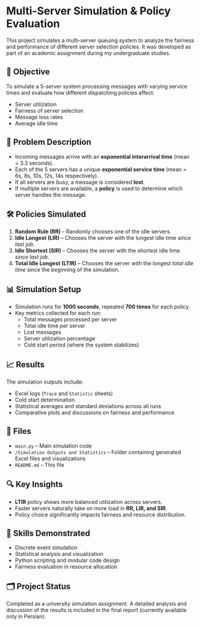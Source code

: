 # Multi-Server Simulation & Policy Evaluation

This project simulates a multi-server queuing system to analyze the fairness and performance of different server selection policies. It was developed as part of an academic assignment during my undergraduate studies.

## 📌 Objective

To simulate a 5-server system processing messages with varying service times and evaluate how different dispatching policies affect:

- Server utilization
- Fairness of server selection
- Message loss rates
- Average idle time

## 🧩 Problem Description

- Incoming messages arrive with an **exponential interarrival time** (mean = 3.3 seconds).
- Each of the 5 servers has a unique **exponential service time** (mean = 6s, 8s, 10s, 12s, 14s respectively).
- If all servers are busy, a message is considered **lost**.
- If multiple servers are available, a **policy** is used to determine which server handles the message.

## 🛠️ Policies Simulated

1. **Random Rule (RR)** – Randomly chooses one of the idle servers.
2. **Idle Longest (LIR)** – Chooses the server with the longest idle time *since last job*.
3. **Idle Shortest (SIR)** – Chooses the server with the shortest idle time *since last job*.
4. **Total Idle Longest (LTIR)** – Chooses the server with the longest *total idle time* since the beginning of the simulation.

## 📊 Simulation Setup

- Simulation runs for **1000 seconds**, repeated **700 times** for each policy.
- Key metrics collected for each run:
  - Total messages processed per server
  - Total idle time per server
  - Lost messages
  - Server utilization percentage
  - Cold start period (where the system stabilizes)

## 📈 Results

The simulation outputs include:
- Excel logs (`Trace` and `Statistic` sheets)
- Cold start determination
- Statistical averages and standard deviations across all runs
- Comparative plots and discussions on fairness and performance

## 📁 Files

- `main.py` – Main simulation code
- `/Simulation Outputs and Statistics` – Folder containing generated Excel files and visualizations
- `README.md` – This file

## 🔍 Key Insights

- **LTIR** policy shows more balanced utilization across servers.
- Faster servers naturally take on more load in **RR, LIR, and SIR**.
- Policy choice significantly impacts fairness and resource distribution.

## 🧠 Skills Demonstrated

- Discrete event simulation
- Statistical analysis and visualization
- Python scripting and modular code design
- Fairness evaluation in resource allocation

## 🗂️ Project Status

Completed as a university simulation assignment. A detailed analysis and discussion of the results is included in the final report (currently available only in Persian).
